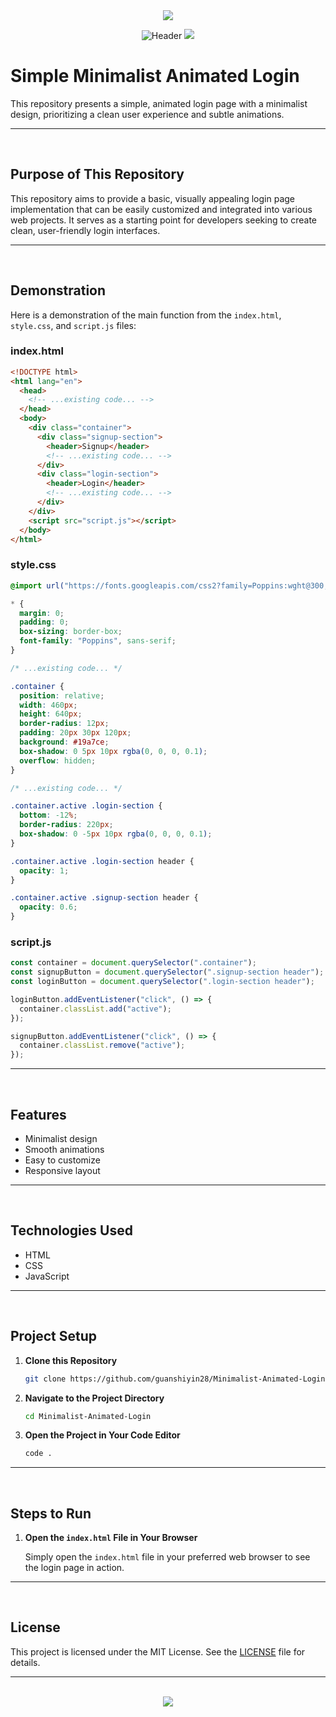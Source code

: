 <div align="center">

<img src="https://capsule-render.vercel.app/api?type=waving&height=70&color=100:19A7CE,20:F6F1F1&section=footer&reversal=false&textBg=false&fontAlignY=50&descAlign=48&descAlignY=59"/>

![Header](https://github.com/user-attachments/assets/37f8de5d-312e-47af-8544-a0f85f7d3938)
<img src="https://capsule-render.vercel.app/api?type=waving&height=70&color=20:19A7CE,100:F6F1F1&section=header&reversal=false&textBg=false&fontAlignY=50&descAlign=48&descAlignY=59"/>

</div>

# Simple Minimalist Animated Login

This repository presents a simple, animated login page with a minimalist design, prioritizing a clean user experience and subtle animations.

<hr><br>

## Purpose of This Repository

This repository aims to provide a basic, visually appealing login page implementation that can be easily customized and integrated into various web projects. It serves as a starting point for developers seeking to create clean, user-friendly login interfaces.

<hr><br>

## Demonstration

Here is a demonstration of the main function from the `index.html`, `style.css`, and `script.js` files:

### index.html

```html
<!DOCTYPE html>
<html lang="en">
  <head>
    <!-- ...existing code... -->
  </head>
  <body>
    <div class="container">
      <div class="signup-section">
        <header>Signup</header>
        <!-- ...existing code... -->
      </div>
      <div class="login-section">
        <header>Login</header>
        <!-- ...existing code... -->
      </div>
    </div>
    <script src="script.js"></script>
  </body>
</html>
```

### style.css

```css
@import url("https://fonts.googleapis.com/css2?family=Poppins:wght@300;400;500;600;700;800&display=swap");

* {
  margin: 0;
  padding: 0;
  box-sizing: border-box;
  font-family: "Poppins", sans-serif;
}

/* ...existing code... */

.container {
  position: relative;
  width: 460px;
  height: 640px;
  border-radius: 12px;
  padding: 20px 30px 120px;
  background: #19a7ce;
  box-shadow: 0 5px 10px rgba(0, 0, 0, 0.1);
  overflow: hidden;
}

/* ...existing code... */

.container.active .login-section {
  bottom: -12%;
  border-radius: 220px;
  box-shadow: 0 -5px 10px rgba(0, 0, 0, 0.1);
}

.container.active .login-section header {
  opacity: 1;
}

.container.active .signup-section header {
  opacity: 0.6;
}
```

### script.js

```javascript
const container = document.querySelector(".container");
const signupButton = document.querySelector(".signup-section header");
const loginButton = document.querySelector(".login-section header");

loginButton.addEventListener("click", () => {
  container.classList.add("active");
});

signupButton.addEventListener("click", () => {
  container.classList.remove("active");
});
```

<hr><br>

## Features

- Minimalist design
- Smooth animations
- Easy to customize
- Responsive layout

<hr><br>

## Technologies Used

- HTML
- CSS
- JavaScript

<hr><br>

## Project Setup

1. **Clone this Repository**

   ```bash
   git clone https://github.com/guanshiyin28/Minimalist-Animated-Login.git
   ```

2. **Navigate to the Project Directory**

   ```bash
   cd Minimalist-Animated-Login
   ```

3. **Open the Project in Your Code Editor**

   ```bash
   code .
   ```

<hr><br>

## Steps to Run

1. **Open the `index.html` File in Your Browser**

   Simply open the `index.html` file in your preferred web browser to see the login page in action.

<hr><br>

## License

This project is licensed under the MIT License. See the [LICENSE](LICENSE) file for details.

<hr><br>

<div align="center">
  <a href="https://www.instagram.com/guanshiyin_/">
     <img src="https://capsule-render.vercel.app/api?type=waving&height=200&color=100:19A7CE,20:F6F1F1&section=footer&reversal=false&textBg=false&fontAlignY=50&descAlign=48&descAlignY=59"/>
  </a>
</div>
